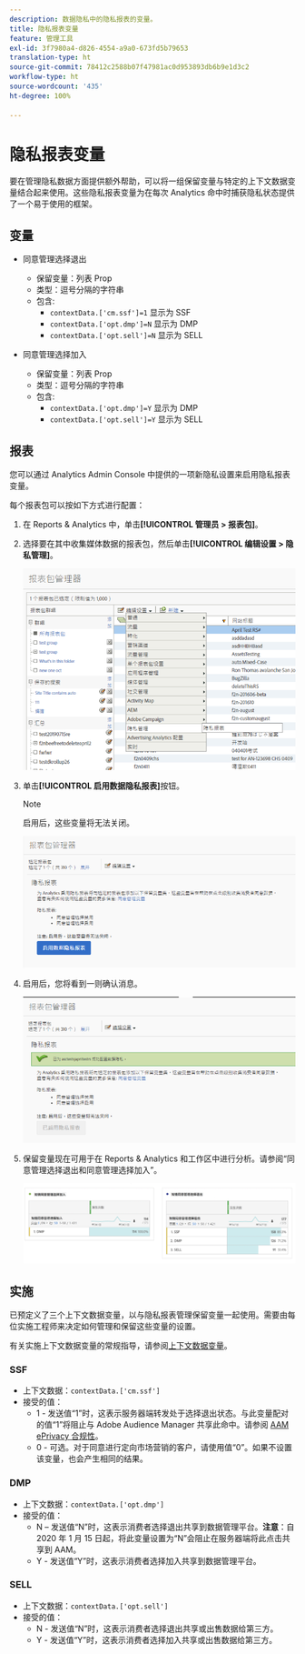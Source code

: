 ```yaml
---
description: 数据隐私中的隐私报表的变量。
title: 隐私报表变量
feature: 管理工具
exl-id: 3f7980a4-d826-4554-a9a0-673fd5b79653
translation-type: ht
source-git-commit: 78412c2588b07f47981ac0d953893db6b9e1d3c2
workflow-type: ht
source-wordcount: '435'
ht-degree: 100%

---
```


# 隐私报表变量

要在管理隐私数据方面提供额外帮助，可以将一组保留变量与特定的上下文数据变量结合起来使用。这些隐私报表变量为在每次 Analytics 命中时捕获隐私状态提供了一个易于使用的框架。

## 变量

* 同意管理选择退出
   * 保留变量：列表 Prop
   * 类型：逗号分隔的字符串
   * 包含:
      * `contextData.['cm.ssf']=1` 显示为 SSF
      * `contextData.['opt.dmp']=N` 显示为 DMP
      * `contextData.['opt.sell']=N` 显示为 SELL

* 同意管理选择加入
   * 保留变量：列表 Prop
   * 类型：逗号分隔的字符串
   * 包含:
      * `contextData.['opt.dmp']=Y` 显示为 DMP
      * `contextData.['opt.sell']=Y` 显示为 SELL

## 报表

您可以通过 Analytics Admin Console 中提供的一项新隐私设置来启用隐私报表变量。

每个报表包可以按如下方式进行配置：
1. 在 Reports &amp; Analytics 中，单击&#x200B;**[!UICONTROL 管理员 > 报表包]**。
1. 选择要在其中收集媒体数据的报表包，然后单击&#x200B;**[!UICONTROL 编辑设置 > 隐私管理]**。

   ![](assets/rsm-privacy-select.png)

1. 单击&#x200B;**[!UICONTROL 启用数据隐私报表]**&#x200B;按钮。

   >[!NOTE]
   >
   > 启用后，这些变量将无法关闭。

   ![](assets/rsm-privacy-enable.png)

1. 启用后，您将看到一则确认消息。

   ![](assets/rsm-privacy-config.png)

1. 保留变量现在可用于在 Reports &amp; Analytics 和工作区中进行分析。请参阅“同意管理选择退出和同意管理选择加入”。

   ![](assets/consent-management.png)

## 实施

已预定义了三个上下文数据变量，以与隐私报表管理保留变量一起使用。需要由每位实施工程师来决定如何管理和保留这些变量的设置。

有关实施上下文数据变量的常规指导，请参阅[上下文数据变量](https://docs.adobe.com/help/zh-Hans/analytics/implementation/javascript-implementation/variables-analytics-reporting/context-data-variables.html)。

### SSF

* 上下文数据：`contextData.['cm.ssf']`
* 接受的值：
   * 1 - 发送值“1”时，这表示服务器端转发处于选择退出状态。与此变量配对的值“1”将阻止与 Adobe Audience Manager 共享此命中。请参阅 [AAM ePrivacy 合规性](https://docs.adobe.com/help/zh-Hans/analytics/integration/audience-analytics/audience-analytics-workflow/ssf-gdpr.html)。
   * 0 - 可选。对于同意进行定向市场营销的客户，请使用值“0”。如果不设置该变量，也会产生相同的结果。

### DMP

* 上下文数据：`contextData.['opt.dmp']`
* 接受的值：
   * N – 发送值“N”时，这表示消费者选择退出共享到数据管理平台。**注意**：自 2020 年 1 月 15 日起，将此变量设置为“N”会阻止在服务器端将此点击共享到 AAM。
   * Y - 发送值“Y”时，这表示消费者选择加入共享到数据管理平台。

### SELL

* 上下文数据：`contextData.['opt.sell']`
* 接受的值：
   * N - 发送值“N”时，这表示消费者选择退出共享或出售数据给第三方。
   * Y - 发送值“Y”时，这表示消费者选择加入共享或出售数据给第三方。

